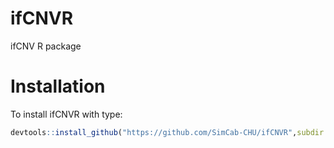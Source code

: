 # ifCNVR
 ifCNV R package
 
 # Installation
 
 To install ifCNVR with type:
 
 ```R
devtools::install_github("https://github.com/SimCab-CHU/ifCNVR",subdir = "ifCNVR")
```
